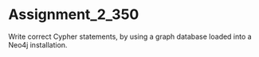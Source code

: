 # Assignment_2_350

Write correct Cypher statements, by using a graph database loaded into a Neo4j installation.
